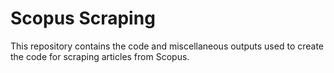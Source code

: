 # Scopus Scraping

This repository contains the code and miscellaneous outputs used to create the code for scraping articles from Scopus. 
